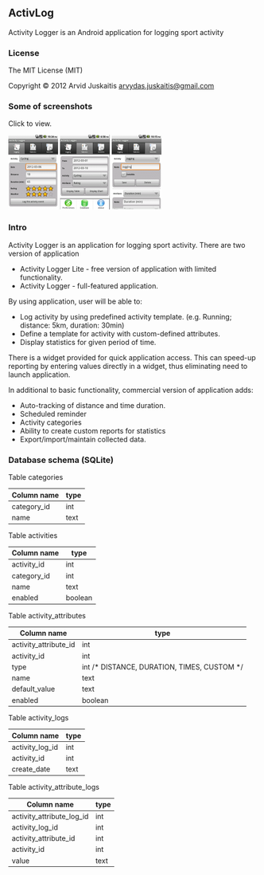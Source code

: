 ## ActivLog
Activity Logger is an Android application for logging sport activity


### License

The MIT License (MIT)

Copyright © 2012 Arvid Juskaitis <arvydas.juskaitis@gmail.com>


### Some of screenshots

Click to view.

[![Logging](https://raw.githubusercontent.com/arvjus/activlog/master/androidmarket/1-thumb.png)](https://raw.githubusercontent.com/arvjus/activlog/master/androidmarket/1.png)  [![Statistics](https://raw.githubusercontent.com/arvjus/activlog/master/androidmarket/2-thumb.png)](https://raw.githubusercontent.com/arvjus/activlog/master/androidmarket/2.png)  [![Activities](https://raw.githubusercontent.com/arvjus/activlog/master/androidmarket/3-thumb.png)](https://raw.githubusercontent.com/arvjus/activlog/master/androidmarket/3.png)


### Intro

Activity Logger is an application for logging sport activity. There are two version of application
* Activity Logger Lite - free version of application with limited functionality.
* Activity Logger - full-featured application.

By using application, user will be able to:
* Log activity by using predefined activity template. (e.g. Running; distance: 5km, duration: 30min)
* Define a template for activity with custom-defined attributes.
* Display statistics for given period of time.

There is a widget provided for quick application access. This can speed-up reporting by entering values directly in 
a widget, thus eliminating need to launch application.

In additional to basic functionality, commercial version of application adds:
* Auto-tracking of distance and time duration.
* Scheduled reminder
* Activity categories
* Ability to create custom reports for statistics 
* Export/import/maintain collected data.


### Database schema (SQLite)

Table categories

Column name|type
---|---
category_id|int
name|text


Table activities

Column name|type
---|---
activity_id				|int
category_id				|int
name					|text
enabled					|boolean


Table activity_attributes

Column name|type
---|---
activity_attribute_id	|int
activity_id				|int
type					|int		/* DISTANCE, DURATION, TIMES, CUSTOM */
name					|text
default_value			|text
enabled					|boolean


Table activity_logs

Column name|type
---|---
activity_log_id			|int
activity_id				|int
create_date				|text


Table activity_attribute_logs

Column name|type
---|---
activity_attribute_log_id	|int
activity_log_id				|int
activity_attribute_id		|int
activity_id					|int
value						|text
